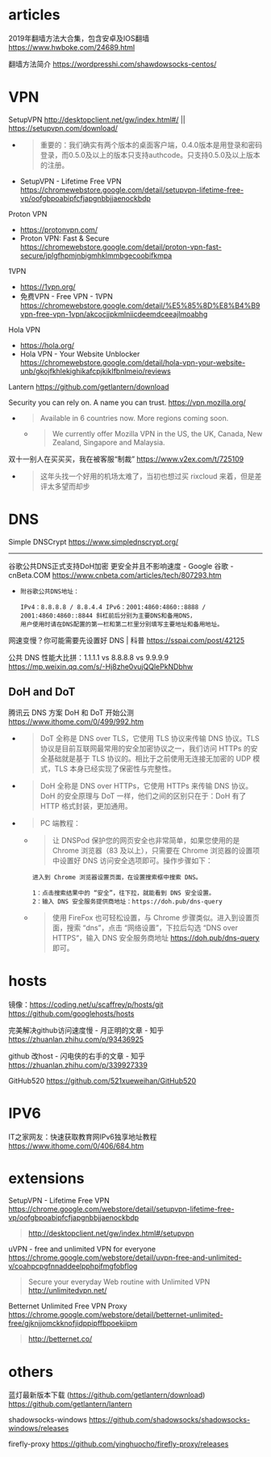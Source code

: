
# articles

2019年翻墙方法大合集，包含安卓及IOS翻墙 https://www.hwboke.com/24689.html

翻墙方法简介 https://wordpresshi.com/shawdowsocks-centos/

# VPN

SetupVPN http://desktopclient.net/gw/index.html#/ || https://setupvpn.com/download/
- > 重要的：我们确实有两个版本的桌面客户端，0.4.0版本是用登录和密码登录，而0.5.0及以上的版本只支持authcode。只支持0.5.0及以上版本的注册。
- SetupVPN - Lifetime Free VPN https://chromewebstore.google.com/detail/setupvpn-lifetime-free-vp/oofgbpoabipfcfjapgnbbjjaenockbdp

Proton VPN
- https://protonvpn.com/
- Proton VPN: Fast & Secure https://chromewebstore.google.com/detail/proton-vpn-fast-secure/jplgfhpmjnbigmhklmmbgecoobifkmpa

1VPN
- https://1vpn.org/
- 免费VPN - Free VPN - 1VPN https://chromewebstore.google.com/detail/%E5%85%8D%E8%B4%B9vpn-free-vpn-1vpn/akcocjjpkmlniicdeemdceeajlmoabhg

Hola VPN
- https://hola.org/
- Hola VPN - Your Website Unblocker https://chromewebstore.google.com/detail/hola-vpn-your-website-unb/gkojfkhlekighikafcpjkiklfbnlmeio/reviews

Lantern https://github.com/getlantern/download

Security you can rely on. A name you can trust. https://vpn.mozilla.org/
- > Available in 6 countries now. More regions coming soon.
  * > We currently offer Mozilla VPN in the US, the UK, Canada, New Zealand, Singapore and Malaysia.

双十一别人在买买买，我在被客服“制裁” https://www.v2ex.com/t/725109
- > 这年头找一个好用的机场太难了，当初也想过买 rixcloud 来着，但是差评太多望而却步

# DNS

Simple DNSCrypt https://www.simplednscrypt.org/

--------------------------------------------------

谷歌公共DNS正式支持DoH加密 更安全并且不影响速度 - Google 谷歌 - cnBeta.COM https://www.cnbeta.com/articles/tech/807293.htm
-  ```
   附谷歌公共DNS地址：

   IPv4：8.8.8.8 / 8.8.4.4 IPv6：2001:4860:4860::8888 / 2001:4860:4860::8844 斜杠前后分别为主要DNS和备用DNS，
   用户使用时请在DNS配置的第一栏和第二栏里分别填写主要地址和备用地址。
   ```

网速变慢？你可能需要先设置好 DNS | 科普 https://sspai.com/post/42125

公共 DNS 性能大比拼：1.1.1.1 vs 8.8.8.8 vs 9.9.9.9 https://mp.weixin.qq.com/s/-Hj8zhe0vujQQlePkNDbhw

## DoH and DoT

腾讯云 DNS 方案 DoH 和 DoT 开始公测 https://www.ithome.com/0/499/992.htm
- > DoT 全称是 DNS over TLS，它使用 TLS 协议来传输 DNS 协议。TLS 协议是目前互联网最常用的安全加密协议之一，我们访问 HTTPs 的安全基础就是基于 TLS 协议的。相比于之前使用无连接无加密的 UDP 模式，TLS 本身已经实现了保密性与完整性。
- > DoH 全称是 DNS over HTTPs，它使用 HTTPs 来传输 DNS 协议。DoH 的安全原理与 DoT 一样，他们之间的区别只在于：DoH 有了 HTTP 格式封装，更加通用。
- > PC 端教程：
  * > 让 DNSPod 保护您的网页安全也非常简单，如果您使用的是 Chrome 浏览器（83 及以上），只需要在 Chrome 浏览器的设置项中设置好 DNS 访问安全选项即可。操作步骤如下：
    ```console
    进入到 Chrome 浏览器设置页面，在设置搜索框中搜索 DNS。

    1：点击搜索结果中的 “安全”，往下拉，就能看到 DNS 安全设置。
    2：输入 DNS 安全服务提供商地址：https://doh.pub/dns-query
    ```
  * > 使用 FireFox 也可轻松设置，与 Chrome 步骤类似。进入到设置页面，搜索 “dns”，点击 “网络设置”，下拉后勾选 “DNS over HTTPS“，输入 DNS 安全服务商地址 https://doh.pub/dns-query 即可。

# hosts

镜像：https://coding.net/u/scaffrey/p/hosts/git https://github.com/googlehosts/hosts

完美解决github访问速度慢 - 月正明的文章 - 知乎 https://zhuanlan.zhihu.com/p/93436925

github 改host - 闪电侠的右手的文章 - 知乎 https://zhuanlan.zhihu.com/p/339927339

GitHub520 https://github.com/521xueweihan/GitHub520

# IPV6

IT之家网友：快速获取教育网IPv6独享地址教程 https://www.ithome.com/0/406/684.htm

# extensions

SetupVPN - Lifetime Free VPN https://chrome.google.com/webstore/detail/setupvpn-lifetime-free-vp/oofgbpoabipfcfjapgnbbjjaenockbdp
> http://desktopclient.net/gw/index.html#/setupvpn

uVPN - free and unlimited VPN for everyone https://chrome.google.com/webstore/detail/uvpn-free-and-unlimited-v/coahpcpgfnnaddeelpphpifmgfobflog
> Secure your everyday Web routine with Unlimited VPN http://unlimitedvpn.net/

Betternet Unlimited Free VPN Proxy https://chrome.google.com/webstore/detail/betternet-unlimited-free/gjknjjomckknofjidppipffbpoekiipm
> http://betternet.co/

# others

蓝灯最新版本下载 (https://github.com/getlantern/download) https://github.com/getlantern/lantern

shadowsocks-windows https://github.com/shadowsocks/shadowsocks-windows/releases

firefly-proxy https://github.com/yinghuocho/firefly-proxy/releases
